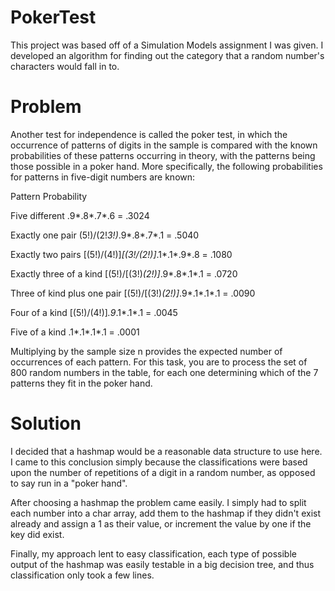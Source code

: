 # PokerTest

This project was based off of a Simulation Models assignment I was given. I developed an algorithm for finding out the category that a random number's characters would fall in to.

# Problem

Another test for independence is called the poker test, in which the occurrence of patterns of digits in the sample is compared with the known probabilities of these patterns occurring in theory, with the patterns being those possible in a poker hand.  More specifically, the following probabilities for patterns in five-digit numbers are known:

Pattern	                      Probability

Five different	              .9*.8*.7*.6 = .3024

Exactly one pair	            (5!)/(2!*3!)*.9*.8*.7*.1 = .5040

Exactly two pairs	            [(5!)/(4!)]*[(3!/(2!)]*.1*.1*.9*.8 = .1080

Exactly three of a kind	      [(5!)/[(3!)*(2!)]*.9*.8*.1*.1 = .0720

Three of kind plus one pair	  [(5!)/[(3!)*(2!)]*.9*.1*.1*.1 = .0090

Four of a kind	              [(5!)/(4!)]*.9*.1*.1*.1 = .0045

Five of a kind	              .1*.1*.1*.1 = .0001


Multiplying by the sample size n provides the expected number of occurrences of each pattern.  For this task, you are to process the set of 800 random numbers in the table, for each one determining which of the 7 patterns they fit in the poker hand.

# Solution

I decided that a hashmap would be a reasonable data structure to use here. I came to this conclusion simply because the classifications were based upon the number of repetitions of a digit in a random number, as opposed to say run in a "poker hand".

After choosing a hashmap the problem came easily. I simply had to split each number into a char array, add them to the hashmap if they didn't exist already and assign a 1 as their value, or increment the value by one if the key did exist.

Finally, my approach lent to easy classification, each type of possible output of the hashmap was easily testable in a big decision tree, and thus classification only took a few lines.
